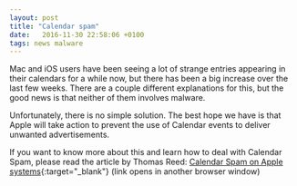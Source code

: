 ```yaml
---
layout: post
title: "Calendar spam"
date:   2016-11-30 22:58:06 +0100
tags: news malware
---
```


Mac and iOS users have been seeing a lot of strange entries appearing in their calendars for a while now, but there has been a big increase over the last few weeks. There are a couple different explanations for this, but the good news is that neither of them involves malware.

Unfortunately, there is no simple solution. The best hope we have is that Apple will take action to prevent the use of Calendar events to deliver unwanted advertisements.

If you want to know more about this and learn how to deal with Calendar Spam, please read the article by Thomas Reed: [Calendar Spam on Apple systems](https://blog.malwarebytes.com/cybercrime/2016/11/calendar-spam-on-apple-systems/){:target="_blank"} (link opens in another browser window)